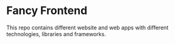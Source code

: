 # Fancy Frontend

This repo contains different website and web apps with different technologies, libraries and frameworks.
